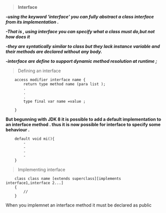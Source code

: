 >**Interface**




<b><i>
-using the keyword 'interface' you can fully abstract a class interface from its implementation .

-That is , using interface you can specify what a class must do,but not how does it 

-they are syntatically similar to class but they lack instance variable and their methods are declared without any body.

-interface are define to support dynamic method resolution at runtime ;

</b></i>


>Defining an interface 

        access modifier interface name {
            return type method name (para list );
            .
            .
            .
            type final var name =value ;

        }

**But begunning with JDK 8 it is possible to add a default implementation to an interface method . thus it is now possible for interface to specify some behaviour .**

        default void mi(){
            -
            -
            -
            -
        }

>Implementing interface


        class class name [extends superclass][implements interface1,interface 2...]
        {
            //
        }
When you implemnet an interface method it must be declared as public



